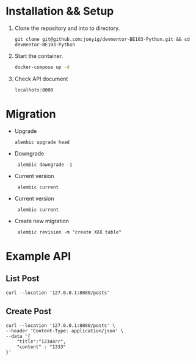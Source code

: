 # Installation && Setup
1. Clone the repository and into to directory.
    ```
    git clone git@github.com:jonyig/devmentor-BE103-Python.git && cd devmentor-BE103-Python
    ```

2. Start the container.
   ```sh
   docker-compose up -d 
   ```

3. Check API document
    ```
   localhots:8000
   ```


# Migration
- Upgrade
   ```
   alembic upgrade head      
   ```

- Downgrade
  ```
   alembic downgrade -1
   ```
  
- Current version
  ```
   alembic current 
   ```
  
- Current version
  ```
   alembic current 
   ```
  
- Create new migration
  ```
   alembic revision -m "create XXX table" 
   ```
  
# Example API

## List Post
```
curl --location '127.0.0.1:8080/posts'
```

## Create Post
```
curl --location '127.0.0.1:8080/posts' \
--header 'Content-Type: application/json' \
--data '{
    "title":"12344rr",
    "content" : "1333"
}'
```